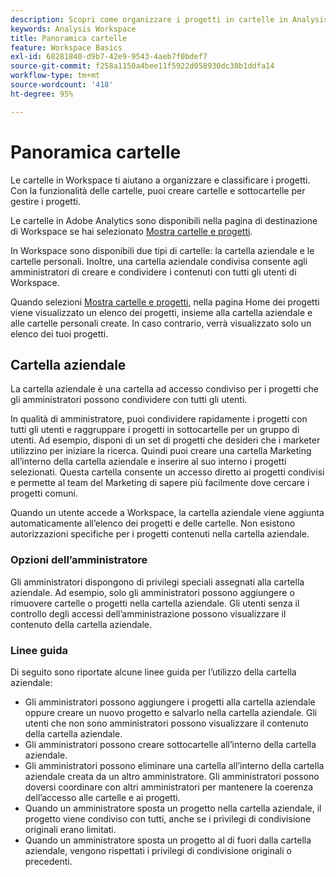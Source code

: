 ```yaml
---
description: Scopri come organizzare i progetti in cartelle in Analysis Workspace.
keywords: Analysis Workspace
title: Panoramica cartelle
feature: Workspace Basics
exl-id: 68281840-d9b7-42e9-9543-4aeb7f0bdef7
source-git-commit: f258a1150a4bee11f5922d058930dc38b1ddfa14
workflow-type: tm+mt
source-wordcount: '418'
ht-degree: 95%

---
```


# Panoramica cartelle

Le cartelle in Workspace ti aiutano a organizzare e classificare i progetti. Con la funzionalità delle cartelle, puoi creare cartelle e sottocartelle per gestire i progetti.

Le cartelle in Adobe Analytics sono disponibili nella pagina di destinazione di Workspace se hai selezionato [Mostra cartelle e progetti](../freeform-overview.md#show-selector).

In Workspace sono disponibili due tipi di cartelle: la cartella aziendale e le cartelle personali. Inoltre, una cartella aziendale condivisa consente agli amministratori di creare e condividere i contenuti con tutti gli utenti di Workspace.

Quando selezioni [Mostra cartelle e progetti](../freeform-overview.md#show-selector), nella pagina Home dei progetti viene visualizzato un elenco dei progetti, insieme alla cartella aziendale e alle cartelle personali create. In caso contrario, verrà visualizzato solo un elenco dei tuoi progetti.


## Cartella aziendale

La cartella aziendale è una cartella ad accesso condiviso per i progetti che gli amministratori possono condividere con tutti gli utenti.

In qualità di amministratore, puoi condividere rapidamente i progetti con tutti gli utenti e raggruppare i progetti in sottocartelle per un gruppo di utenti. Ad esempio, disponi di un set di progetti che desideri che i marketer utilizzino per iniziare la ricerca. Quindi puoi creare una cartella Marketing all’interno della cartella aziendale e inserire al suo interno i progetti selezionati. Questa cartella consente un accesso diretto ai progetti condivisi e permette al team del Marketing di sapere più facilmente dove cercare i progetti comuni.

Quando un utente accede a Workspace, la cartella aziendale viene aggiunta automaticamente all’elenco dei progetti e delle cartelle. Non esistono autorizzazioni specifiche per i progetti contenuti nella cartella aziendale.

### Opzioni dell’amministratore

Gli amministratori dispongono di privilegi speciali assegnati alla cartella aziendale. Ad esempio, solo gli amministratori possono aggiungere o rimuovere cartelle o progetti nella cartella aziendale. Gli utenti senza il controllo degli accessi dell’amministrazione possono visualizzare il contenuto della cartella aziendale.

<!--
![The Projects page showing the admin options.](/help/analyze/analysis-workspace/build-workspace-project/assets/admin-options.png)

Non-Admins have limited options.

![The Projects page showing the non-admin options for folders.](/help/analyze/analysis-workspace/build-workspace-project/assets/non-admin-folder-options.png)

-->

### Linee guida

Di seguito sono riportate alcune linee guida per l’utilizzo della cartella aziendale:

- Gli amministratori possono aggiungere i progetti alla cartella aziendale oppure creare un nuovo progetto e salvarlo nella cartella aziendale. Gli utenti che non sono amministratori possono visualizzare il contenuto della cartella aziendale.
- Gli amministratori possono creare sottocartelle all’interno della cartella aziendale.
- Gli amministratori possono eliminare una cartella all’interno della cartella aziendale creata da un altro amministratore. Gli amministratori possono doversi coordinare con altri amministratori per mantenere la coerenza dell’accesso alle cartelle e ai progetti.
- Quando un amministratore sposta un progetto nella cartella aziendale, il progetto viene condiviso con tutti, anche se i privilegi di condivisione originali erano limitati.
- Quando un amministratore sposta un progetto al di fuori dalla cartella aziendale, vengono rispettati i privilegi di condivisione originali o precedenti.


<!--
# Folders in Analysis Workspace

Folders in Analytics is a folder management system displayed on the Adobe Analytics landing page and when **Workspace** > **Projects** is selected.

Folders in Workspace helps you organize and categorize your projects for better retrieval and access. In addition, a shared Company folder allows Admins to easily create and share content with all Workspace users. 

When you have a long list of projects, navigating to a specific project has its challenges. With the folders feature, you can create folders and sub-folders to manage your projects, making it easier to find projects when you need them.

There are two types of folders in Workspace: the Company folder and personal folders.

When you log in to Workspace, the Projects home page displays a list of your projects along with the Company folder and any personal folders that you created.

![](/help/analyze/analysis-workspace/build-workspace-project/assets/landing-page2.png)

## About the Company folder {#company-folder}

The Company folder is a shared-access folder for projects that Admins can share with all users.

As an Admin, you can quickly share projects with all users and group projects into subfolders for a user group. For example, if you have a set of projects that you want your marketers to use to start their research, you can create a Marketing folder within the Company folder then place selected projects within the Marketing folder. This quickly provides direct access to shared projects and it makes it easier for the Marketing team to know where to look for common files.

When a user logs in to Workspace, the Company folder is automatically added to their project and folder list. There are no specific permissions for projects contained within the Company folder.


### Admin Options {#admin-options}

Admins have special privileges assigned to the Company folder. For example, only Admins can add or remove folders or projects in the Company folder. Users without Admin-access can view the contents of the Company folder.

![](/help/analyze/analysis-workspace/build-workspace-project/assets/admin-options.png)

Non-Admins have limited options.

![](/help/analyze/analysis-workspace/build-workspace-project/assets/non-admin-folder-options.png){width="45%"}

### Company folder guidelines {#company-folder-guidelines}

-   Admins can add projects to the Company folder or create a new project and save it to the Company folder. Non-Admins can view the contents of the Company folder.

-   Admins can create subfolders within the Company folder.

-   Admins can delete a folder within the Company folder that another admin created. Admins may need to coordinate with other Admins to keep folder and project access consistent.

-   When an Admin moves a project to the Company folder, the project is shared with everyone even if the original shared privileges were restricted.

-   When an Admin moves a project out of the Company folder, the original or previous sharing privileges are respected.


-->
